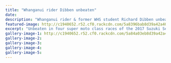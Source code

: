 ```yaml
---
title: "Whanganui rider Dibben unbeaten"
date: 
description: "Whanganui rider & former WHS student Richard Dibben unbeaten coming into Cemetery Circuit final round..."
featured-image: http://c1940652.r52.cf0.rackcdn.com/5a8396bab8d39a42a40005e5/Richard-Dibben.jpg
excerpt: "Unbeaten in four super moto class races of the 2017 Suzuki Series, Richie Dibben (former WHS student) goes into the final round on his home track a red hot favourite to reclaim the title."
gallery-image-1: http://c1940652.r52.cf0.rackcdn.com/5a84a03eb8d39a42a400061e/Richard-Dibbentakes-cheq-flag--19-dec.jpg
gallery-image-2: 
gallery-image-3: 
gallery-image-4: 
gallery-image-5: 
---
```

